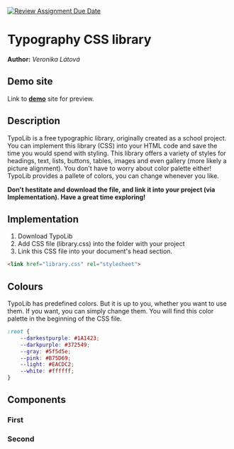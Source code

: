 [![Review Assignment Due Date](https://classroom.github.com/assets/deadline-readme-button-24ddc0f5d75046c5622901739e7c5dd533143b0c8e959d652212380cedb1ea36.svg)](https://classroom.github.com/a/zprwltzm)
# Typography CSS library
**Author:** *Veronika Látová*
## Demo site
Link to **[demo](https://pslib-cz.github.io/2023-l4-web-typographic-library-VeronikaLatova/)** site for preview.
## Description
TypoLib is a free typographic library, originally created as a school project.
You can implement this library (CSS) into your HTML code and save the time you would spend with styling. This library offers a variety of styles for headings, text, lists, buttons, tables, images and even gallery (more likely a picture alignment). You don't have to worry about color palette either! TypoLib provides a pallete of colors, you can change whenever you like.

**Don't hestitate and download the file, and link it into your project (via Implementation).
Have a great time exploring!**
## Implementation
1. Download TypoLib
2. Add CSS file (library.css) into the folder with your project
3. Link this CSS file into your document's head section.
```html
<link href="library.css" rel="stylesheet">
```
## Colours
TypoLib has predefined colors. But it is up to you, whether you want to use them. If you want, you can simply change them. You will find this color palette in the beginning of the CSS file.
```css
:root {
    --darkestpurple: #1A1423;
    --darkpurple: #372549;
    --gray: #5f5d5e;
    --pink: #B75D69;
    --light: #EACDC2;
    --white: #ffffff;
}
```
## Components
### First
### Second
